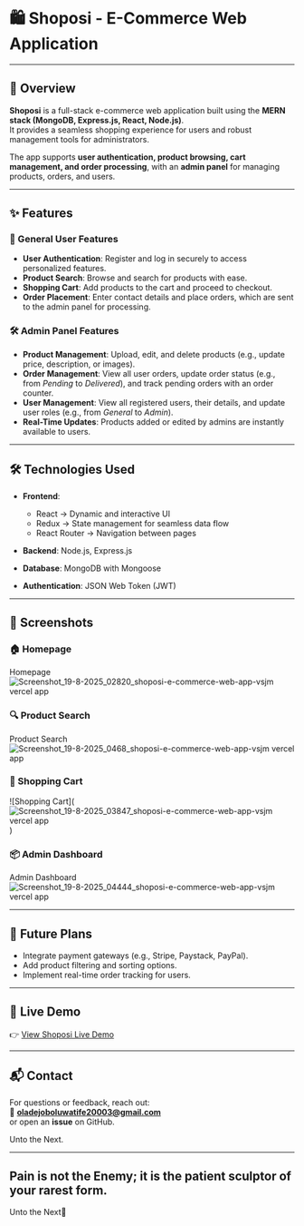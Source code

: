 # 🛍️ Shoposi - E-Commerce Web Application  

---

## 📖 Overview  
**Shoposi** is a full-stack e-commerce web application built using the **MERN stack (MongoDB, Express.js, React, Node.js)**.  
It provides a seamless shopping experience for users and robust management tools for administrators.  

The app supports **user authentication, product browsing, cart management, and order processing**, with an **admin panel** for managing products, orders, and users.  

---

## ✨ Features  

### 👤 General User Features  
- **User Authentication**: Register and log in securely to access personalized features.  
- **Product Search**: Browse and search for products with ease.  
- **Shopping Cart**: Add products to the cart and proceed to checkout.  
- **Order Placement**: Enter contact details and place orders, which are sent to the admin panel for processing.  

### 🛠️ Admin Panel Features  
- **Product Management**: Upload, edit, and delete products (e.g., update price, description, or images).  
- **Order Management**: View all user orders, update order status (e.g., from *Pending* to *Delivered*), and track pending orders with an order counter.  
- **User Management**: View all registered users, their details, and update user roles (e.g., from *General* to *Admin*).  
- **Real-Time Updates**: Products added or edited by admins are instantly available to users.  

---

## 🛠️ Technologies Used  

- **Frontend**:  
  - React → Dynamic and interactive UI  
  - Redux → State management for seamless data flow  
  - React Router → Navigation between pages  

- **Backend**: Node.js, Express.js  
- **Database**: MongoDB with Mongoose  
- **Authentication**: JSON Web Token (JWT)  

---

## 📸 Screenshots  

### 🏠 Homepage  
Homepage ![Screenshot_19-8-2025_02820_shoposi-e-commerce-web-app-vsjm vercel app](https://github.com/user-attachments/assets/66b9afcb-6d73-4e6f-91fa-25279f12d234)
 

### 🔍 Product Search  
Product Search ![Screenshot_19-8-2025_0468_shoposi-e-commerce-web-app-vsjm vercel app](https://github.com/user-attachments/assets/65d124e3-fcfd-47b5-8b1c-a3f34e0e7650)

### 🛒 Shopping Cart  
![Shopping Cart]( ![Screenshot_19-8-2025_03847_shoposi-e-commerce-web-app-vsjm vercel app](https://github.com/user-attachments/assets/7abf6925-2232-4f32-931d-fb5cbc6165fe)
 )  

### 📦 Admin Dashboard  
Admin Dashboard ![Screenshot_19-8-2025_04444_shoposi-e-commerce-web-app-vsjm vercel app](https://github.com/user-attachments/assets/46e1d0b2-ce17-4168-84a8-20bd2642c5ed)
 

---

## 🔮 Future Plans  

- Integrate payment gateways (e.g., Stripe, Paystack, PayPal).  
- Add product filtering and sorting options.  
- Implement real-time order tracking for users.  
---

## 🚀 Live Demo  
👉 [View Shoposi Live Demo](https://shoposi-e-commerce-web-app-vsjm.vercel.app)  

---

## 📬 Contact  
For questions or feedback, reach out:  
📧 **oladejoboluwatife20003@gmail.com**  
or open an **issue** on GitHub.  

Unto the Next.

---
Pain is not the Enemy; it is the patient sculptor of your rarest form.
---
Unto the Next🚀 
